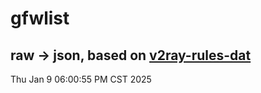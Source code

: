 # gfwlist
## raw -> json, based on [v2ray-rules-dat](https://github.com/Loyalsoldier/v2ray-rules-dat)
Thu Jan  9 06:00:55 PM CST 2025

